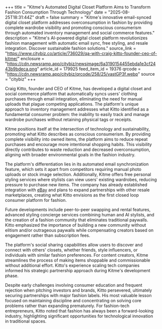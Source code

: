 +++
title = "Kitme's Automated Digital Closet Platform Aims to Transform Fashion Consumption Through Technology"
date = "2025-08-25T18:31:44Z"
draft = false
summary = "Kitme's innovative email-synced digital closet platform addresses overconsumption in fashion by providing complete wardrobe visibility and promoting conscious consumerism through automated inventory management and social commerce features."
description = "Kitme's AI-powered digital closet platform revolutionizes fashion management with automatic email sync, free styling, and resale integration. Discover sustainable fashion solutions."
source_link = "https://www.citybiz.co/article/736029/qa-with-craig-kitto-founder-ceo-of-kitme/"
enclosure = "https://cdn.newsramp.app/citybiz/newsimage/6a3190154455ebda1e3cf2443b9bdeca.png"
article_id = 179925
feed_item_id = 19376
qrcode = "https://cdn.newsramp.app/citybiz/qrcode/258/25/vastGP3f.webp"
source = "citybiz"
+++

<p>Craig Kitto, founder and CEO of Kitme, has developed a digital closet and social commerce platform that automatically syncs users' clothing purchases through email integration, eliminating the need for manual uploads that plague competing applications. The platform's unique approach to inventory management addresses what Kitto identified as a fundamental consumer problem: the inability to easily track and manage wardrobe purchases without retaining physical tags or receipts.</p><p>Kitme positions itself at the intersection of technology and sustainability, promoting what Kitto describes as conscious consumerism. By providing complete visibility into owned items, the platform aims to reduce repeat purchases and encourage more intentional shopping habits. This visibility directly contributes to waste reduction and decreased overconsumption, aligning with broader environmental goals in the fashion industry.</p><p>The platform's differentiation lies in its automated email synchronization feature, which sets it apart from competitors requiring manual photo uploads or stock image selection. Additionally, Kitme offers free personal styling services where stylists can view users' existing wardrobes, reducing pressure to purchase new items. The company has already established integration with <a href="https://www.ebay.com" rel="nofollow" target="_blank">eBay</a> and plans to expand partnerships with other resale marketplaces, creating what Kitto envisions as the first closed loop consumer platform for fashion.</p><p>Future developments include peer-to-peer swapping and rental features, advanced styling concierge services combining human and AI stylists, and the creation of a fashion community that eliminates traditional paywalls. Kitto emphasized the importance of building a new community without elitism and/or outrageous paywalls while compensating creators based on engagement rather than subscription fees.</p><p>The platform's social sharing capabilities allow users to discover and connect with others' closets, whether friends, style influencers, or individuals with similar fashion preferences. For content creators, Kitme streamlines the process of making items shoppable and commissionable without additional effort. Kitto's experience scaling tech companies informed his strategic partnership approach during Kitme's development phase.</p><p>Despite early challenges involving consumer education and frequent rejection when pitching investors and brands, Kitto persevered, ultimately securing partnerships with major fashion labels. His most valuable lesson focused on maintaining discipline and concentrating on solving core problems rather than expanding prematurely. For fashion-tech entrepreneurs, Kitto noted that fashion has always been a forward-looking industry, highlighting significant opportunities for technological innovation in traditional spaces.</p>